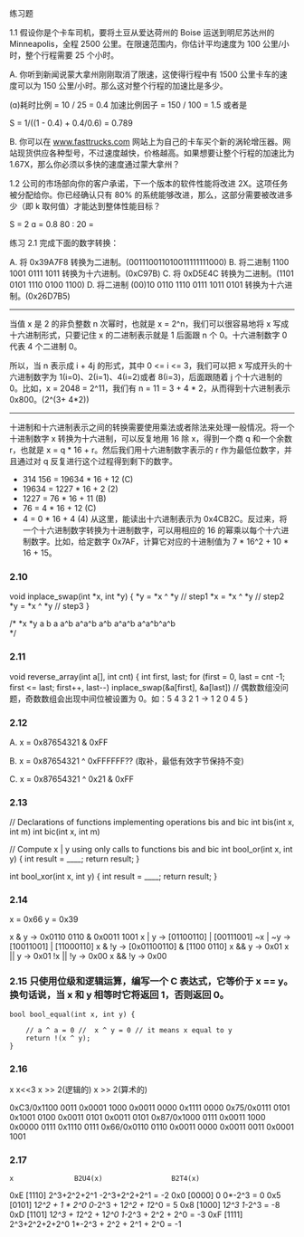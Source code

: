 练习题

1.1 假设你是个卡车司机，要将土豆从爱达荷州的 Boise 运送到明尼苏达州的 Minneapolis，全程 2500 公里。在限速范围内，你估计平均速度为 100 公里/小时，整个行程需要 25 个小时。

A. 你听到新闻说蒙大拿州刚刚取消了限速，这使得行程中有 1500 公里卡车的速度可以为 150 公里/小时。那么这对整个行程的加速比是多少。

(ɑ)耗时比例 = 10 / 25  = 0.4
加速比例因子 = 150 / 100 = 1.5 或者是 

S = 1/((1 - 0.4) + 0.4/0.6) =  0.789

B. 你可以在 www.fasttrucks.com 网站上为自己的卡车买个新的涡轮增压器。网站现货供应各种型号，不过速度越快，价格越高。如果想要让整个行程的加速比为 1.67X，那么你必须以多快的速度通过蒙大拿州？


1.2 公司的市场部向你的客户承诺，下一个版本的软件性能将改进 2X。这项任务被分配给你。你已经确认只有 80% 的系统能够改进，那么，这部分需要被改进多少（即 k 取何值）才能达到整体性能目标？

S = 2
ɑ = 0.8
80 : 20 = 


练习 2.1 完成下面的数字转换：

A. 将 0x39A7F8 转换为二进制。(001110011010011111111000)
B. 将二进制 1100 1001 0111 1011 转换为十六进制。(0xC97B)
C. 将 0xD5E4C 转换为二进制。(1101 0101 1110 0100 1100)
D. 将二进制 (00)10 0110 1110 0111 1011 0101 转换为十六进制。(0x26D7B5)

---
当值 x 是 2 的非负整数 n 次幂时，也就是 x = 2^n，我们可以很容易地将 x 写成十六进制形式，只要记住 x 的二进制表示就是 1 后面跟 n 个 0。十六进制数字 0 代表 4 个二进制 0。

所以，当 n 表示成 i + 4j 的形式，其中 0 <= i <= 3，我们可以把 x 写成开头的十六进制数字为 1(i=0)、2(i=1)、4(i=2)或者 8(i=3)，后面跟随着 j 个十六进制的 0。比如，x = 2048 = 2^11，我们有 n = 11 = 3 + 4 * 2，从而得到十六进制表示 0x800。(2^(3+ 4*2))

---

十进制和十六进制表示之间的转换需要使用乘法或者除法来处理一般情况。将一个十进制数字 x 转换为十六进制，可以反复地用 16 除 x，得到一个商 q 和一个余数 r，也就是 x = q * 16 + r。然后我们用十六进制数字表示的 r 作为最低位数字，并且通过对 q 反复进行这个过程得到剩下的数字。

-  314 156  =   19634 * 16 + 12 (C)
-   19634   =   1227 * 16 + 2 (2)
-   1227   = 76 * 16 + 11  (B)
-   76 = 4 * 16 + 12 (C)
-   4 = 0 * 16 + 4 (4)
从这里，能读出十六进制表示为 0x4CB2C。反过来，将一个十六进制数字转换为十进制数字，可以用相应的 16 的幂乘以每个十六进制数字。比如，给定数字 0x7AF，计算它对应的十进制值为 7 * 16^2 + 10 * 16 + 15。


### 2.10 
void inplace_swap(int *x, int *y) {
    *y = *x ^ *y    // step1
    *x = *x ^ *y    // step2
    *y = *x ^ *y    // step3
}

/*
    *x          *y
    a           b
    a           a^b
    a^a^b       a^b
    a^a^b   a^a^b^a^b   
*/

### 2.11

void reverse_array(int a[], int cnt) {
    int first, last;
    for (first = 0, last = cnt -1;
        first <= last;
        first++, last--)
        inplace_swap(&a[first], &a[last])
        // 偶数数组没问题，奇数数组会出现中间位被设置为 0。如：5 4 3 2 1 -> 1 2 0 4 5
}


### 2.12

A. x = 0x87654321 & 0xFF

B. x = 0x87654321 ^ 0xFFFFFF?? (取补，最低有效字节保持不变)

C. x = 0x87654321 ^ 0x21 & 0xFF

### 2.13 

// Declarations of functions implementing operations bis and bic
int bis(int x, int m)
int bic(int x, int m)

// Compute x | y using only calls to functions bis and bic
int bool_or(int x, int y) {
    int result = ____;
    return result;
}

int bool_xor(int x, int y) {
    int result = ____;
    return result;
}

### 2.14 

x = 0x66 y = 0x39

x & y -> 0x0110 0110 & 0x0011 1001
x | y -> [01100110] | [00111001]
~x | ~y -> [10011001] | [11000110]
x & !y -> [0x01100110] & [1100 0110]
x && y -> 0x01
x || y -> 0x01
!x || !y -> 0x00
x && !y   -> 0x00

### 2.15 只使用位级和逻辑运算，编写一个 C 表达式，它等价于 x == y。换句话说，当 x 和 y 相等时它将返回 1，否则返回 0。


```
bool bool_equal(int x, int y) {

    // a ^ a = 0 //  x ^ y = 0 // it means x equal to y
    return !(x ^ y);
} 

```


### 2.16 

x                   x<<3             x >> 2(逻辑的)     x >> 2(算术的)

0xC3/0x1100 0011    0x0001 1000     0x0011 0000       0x1111 0000
0x75/0x0111 0101    0x1001 0100     0x0011 0101       0x0011 0101
0x87/0x1000 0111    0x0011 1000     0x0000 0111       0x1110 0111
0x66/0x0110 0110    0x0011 0000     0x0011 0011       0x0001 1001

### 2.17 

    x               B2U4(x)                 B2T4(x)
0xE [1110]          2^3+2^2+2^1             -2^3+2^2+2^1 = -2
0x0 [0000]          0                       0*-2^3 = 0
0x5 [0101]          1*2^2 + 1 * 2^0         0*-2^3 + 1*2^2 + 1*2^0 = 5
0x8 [1000]          1*2^3                   1*-2^3 = -8
0xD [1101]          1*2^3 + 1*2^2 + 1*2^0   1*-2^3 + 2^2 + 2^0 = -3
0xF [1111]          2^3+2^2+2+2^0           1*-2^3 + 2^2 + 2^1 + 2^0 = -1


